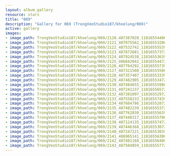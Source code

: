 ```yaml
---
layout: album_gallery
resource: stars
title: "069"
description: "Gallery for 069 (TrongVeoStudio187/khoelung/069)"
active: gallery
images:
- image_path: TrongVeoStudio187/khoelung/069/2120_487387028_1181655440632061_2102537108668417534_n.jpg
- image_path: TrongVeoStudio187/khoelung/069/2121_487075562_1181655320632073_2284466035372535153_n.jpg
- image_path: TrongVeoStudio187/khoelung/069/2122_487532742_1181655553965383_6329877570087282970_n.jpg
- image_path: TrongVeoStudio187/khoelung/069/2123_487872681_1181655737298698_1982064091745986596_n.jpg
- image_path: TrongVeoStudio187/khoelung/069/2124_487924538_1181655363965402_8381277638065869726_n.jpg
- image_path: TrongVeoStudio187/khoelung/069/2125_486842042_1181655447298727_9012946941675604010_n.jpg
- image_path: TrongVeoStudio187/khoelung/069/2126_487764292_1181655573965381_2630081302103547365_n.jpg
- image_path: TrongVeoStudio187/khoelung/069/2127_487321508_1181655550632050_8890208107715387214_n.jpg
- image_path: TrongVeoStudio187/khoelung/069/2128_487357407_1181655333965405_3997924012247981581_n.jpg
- image_path: TrongVeoStudio187/khoelung/069/2129_487482905_1181655347298737_7549245616863428170_n.jpg
- image_path: TrongVeoStudio187/khoelung/069/2130_487484655_1181655590632046_8520135378828764315_n.jpg
- image_path: TrongVeoStudio187/khoelung/069/2131_487241237_1181655657298706_811428073021935133_n.jpg
- image_path: TrongVeoStudio187/khoelung/069/2132_487381097_1181655297298742_5767161304357844178_n.jpg
- image_path: TrongVeoStudio187/khoelung/069/2133_487558233_1181655743965364_261770396498431282_n.jpg
- image_path: TrongVeoStudio187/khoelung/069/2134_487604786_1181655287298743_4132471274770434723_n.jpg
- image_path: TrongVeoStudio187/khoelung/069/2135_487482239_1181655537298718_4474717483639890772_n.jpg
- image_path: TrongVeoStudio187/khoelung/069/2136_487762030_1181655563965382_7139737262379089395_n.jpg
- image_path: TrongVeoStudio187/khoelung/069/2137_487448317_1181655570632048_7942374913421998534_n.jpg
- image_path: TrongVeoStudio187/khoelung/069/2138_487124135_1181655747298697_3705352937380384363_n.jpg
- image_path: TrongVeoStudio187/khoelung/069/2139_487446368_1181655307298741_4489079493049007197_n.jpg
- image_path: TrongVeoStudio187/khoelung/069/2140_487247221_1181655303965408_1340461283599585946_n.jpg
- image_path: TrongVeoStudio187/khoelung/069/2141_486965141_1181655630632042_4194246895195865589_n.jpg
- image_path: TrongVeoStudio187/khoelung/069/2142_487481168_1181655640632041_4637783923373713060_n.jpg
- image_path: TrongVeoStudio187/khoelung/069/2143_487504859_1181655577298714_4831852805106414307_n.jpg
---
```

